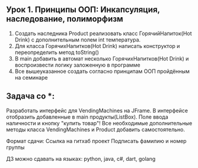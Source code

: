 ## Урок 1. Принципы ООП: Инкапсуляция, наследование, полиморфизм
1) Создать наследника Product реализовать класс ГорячийНапиток(Hot Drink) с дополнительным полем int температура.
2) Для класса ГорячихНапитков(Hot Drink) написать конструктор и переопределить метод toString()
3) В main добавить в автомат несколько ГорячихНапитков(Hot Drink) и воспроизвести логику заложенную в программе
4) Все вышеуказанное создать согласно принципам ООП пройдённым на семинаре

## Задача со *: 
Разработать интерфейс для VendingMachines на JFrame. В интерфейсе отобразить добавленные в main продукты(ListBox). Поле ввода наличности и кнопку "купить товар"! Все необходимые дополнительные методы класса VendingMachines и Product добавить самостоятельно.

Формат сдачи:
Ссылка на гитхаб проект
Подписать фамилию и номер группы

ДЗ можно сдавать на языках: python, java, c#, dart, golang